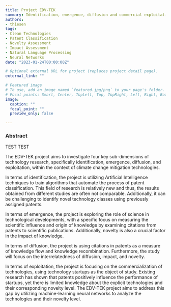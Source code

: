 ```yaml
---
title: Project EDV-TEK
summary: Identification, emergence, diffusion and commercial exploitation of climate change mitigation technologies.
authors:
- thiesen
tags:
- Clean Technologies
- Patent Classification
- Novelty Assessment
- Impact Assessment
- Natural Language Processing
- Neural Networks
date: "2023-01-24T00:00:00Z"

# Optional external URL for project (replaces project detail page).
external_link: ""

# Featured image
# To use, add an image named `featured.jpg/png` to your page's folder.
# Focal points: Smart, Center, TopLeft, Top, TopRight, Left, Right, BottomLeft, Bottom, BottomRight.
image:
  caption: ""
  focal_point: ""
  preview_only: false

---
```


### Abstract

TEST TEST

The EDV-TEK project aims to investigate four key sub-dimensions of technology research, specifically identification, emergence, diffusion, and exploitation, within the context of climate change mitigation technologies.

In terms of identification, the project is utilizing Artificial Intelligence techniques to train algorithms that automate the process of patent classification. This field of research is relatively new and thus, the results obtained from different studies are often not comparable. Additionally, it can be challenging to identify novel technology classes using previously assigned patents.

In terms of emergence, the project is exploring the role of science in technological developments, with a specific focus on measuring the scientific influence and origin of knowledge by examining citations from patents to scientific publications. Additionally, novelty is also a crucial factor in the impact of knowledge.

In terms of diffusion, the project is using citations in patents as a measure of knowledge flow and knowledge recombination. Furthermore, the study will focus on the interrelatedness of diffusion, impact, and novelty.

In terms of exploitation, the project is focusing on the commercialization of technologies, using technology startups as the object of study. Existing research has shown that patents positively influence the performance of startups, yet there is limited knowledge about the explicit technologies and their corresponding novelty level. The EDV-TEK project aims to address this gap by utilizing machine-learning neural networks to analyze the technologies and their novelty level.



